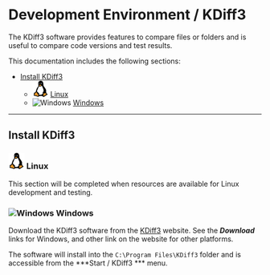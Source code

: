 # Development Environment / KDiff3 #

The KDiff3 software provides features to compare files or folders and is useful to compare code versions and test results.

This documentation includes the following sections:

* [Install KDiff3](#install-kdiff3)
    + ![Linux](../images/linux-32.png) [Linux](#linux)
    + ![Windows](../images/windows-32.ico) [Windows](#windows)

--------------------

## Install KDiff3 ##

### ![Linux](../images/linux-32.png) Linux ###

This section will be completed when resources are available for Linux development and testing.

### ![Windows](../images/windows-32.ico) Windows ###

Download the KDiff3 software from the [KDiff3](https://kdiff3.sourceforge.net/) website.
See the ***Download*** links for Windows, and other link on the website for other platforms.

The software will install into the `C:\Program Files\KDiff3` folder and is accessible from the ***Start / KDiff3 *** menu.
